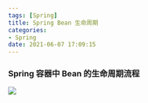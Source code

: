 ```yaml
---
tags: [Spring]
title: Spring Bean 生命周期
categories: 
- Spring
date: 2021-06-07 17:09:15
---
```


### Spring 容器中 Bean 的生命周期流程
<img src='http://c.biancheng.net/uploads/allimg/210701/10551T325-0.png'>
